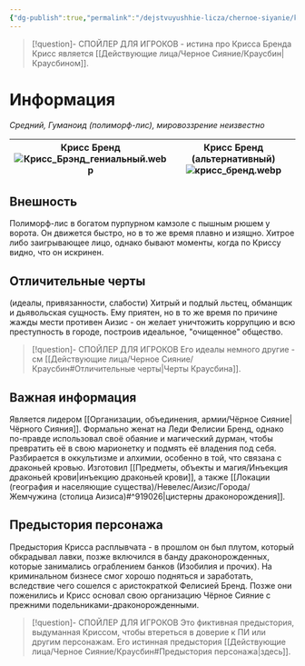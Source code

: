 ```yaml
---
{"dg-publish":true,"permalink":"/dejstvuyushhie-licza/chernoe-siyanie/kriss-brend/","dgPassFrontmatter":true}
---
```


> [!question]- СПОЙЛЕР ДЛЯ ИГРОКОВ - истина про Крисса Бренда
> Крисс является [[Действующие лица/Черное Сияние/Краусбин\|Краусбином]].
# Информация

*Средний, Гуманоид (полиморф-лис), мировоззрение неизвестно*

| Крисс Бренд<br>![Крисс_Брэнд_гениальный.webp](/img/user/%D0%9A%D1%80%D0%B8%D1%81%D1%81_%D0%91%D1%80%D1%8D%D0%BD%D0%B4_%D0%B3%D0%B5%D0%BD%D0%B8%D0%B0%D0%BB%D1%8C%D0%BD%D1%8B%D0%B9.webp) | Крисс Бренд (альтернативный)<br>![крисс_бренд.webp](/img/user/%D0%BA%D1%80%D0%B8%D1%81%D1%81_%D0%B1%D1%80%D0%B5%D0%BD%D0%B4.webp) |
| ----------------------------------------------- | ---------------------------------------------------- |
## Внешность
Полиморф-лис в богатом пурпурном камзоле с пышным рюшем у ворота. Он движется быстро, но в то же время плавно и изящно. Хитрое либо заигрывающее лицо, однако бывают моменты, когда по Криссу видно, что он искринен.
## Отличительные черты
(идеалы, привязанности, слабости)
Хитрый и подлый льстец, обманщик и дьявольская сущность.
Ему приятен, но в то же время по причине жажды мести противен Аизис - он желает уничтожить коррупцию и всю преступность в городе, построив идеальное, "очищенное" общество.
> [!question]- СПОЙЛЕР ДЛЯ ИГРОКОВ
> Его идеалы немного другие - см [[Действующие лица/Черное Сияние/Краусбин#Отличительные черты\|Черты Краусбина]].
## Важная информация
Является лидером [[Организации, объединения, армии/Чёрное Сияние\|Чёрного Сияния]].
Формально женат на Леди Фелисии Бренд, однако по-правде использовал своё обаяние и магический дурман, чтобы превратить её в свою марионетку и подмять её владения под себя.
Разбирается в оккультизме и алхимии, особенно в той, что связана с драконьей кровью. Изготовил [[Предметы, объекты и магия/Инъекция драконьей крови\|инъекцию драконьей крови]], а также [[Локации (география и населяющие существа)/Невелес/Аизис/Города/Жемчужина (столица Аизиса)#^919026\|цистерны драконорождения]].
## Предыстория персонажа
Предыстория Крисса расплывчата - в прошлом он был плутом, который обкрадывал лавки, позже включился в банду драконорожденных, которые занимались ограблением банков (Изобилия и прочих). На криминальном бизнесе смог хорошо подняться и заработать, вследствие чего сошелся с аристократкой Фелисией Бренд. Позже они поженились и Крисс основал свою организацию Чёрное Сияние с прежними подельниками-драконорожденными.
> [!question]- СПОЙЛЕР ДЛЯ ИГРОКОВ
>Это фиктивная предыстория, выдуманная Криссом, чтобы втереться в доверие к ПИ или другим персонажам.
>Его истинная предыстория [[Действующие лица/Черное Сияние/Краусбин#Предыстория персонажа\|здесь]].